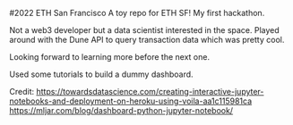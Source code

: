 #2022 ETH San Francisco
A toy repo for ETH SF! My first hackathon.

Not a web3 developer but a data scientist interested in the space. Played around with the Dune API to query transaction data which was pretty cool.

Looking forward to learning more before the next one.

Used some tutorials to build a dummy dashboard.

Credit:
  https://towardsdatascience.com/creating-interactive-jupyter-notebooks-and-deployment-on-heroku-using-voila-aa1c115981ca
  https://mljar.com/blog/dashboard-python-jupyter-notebook/


